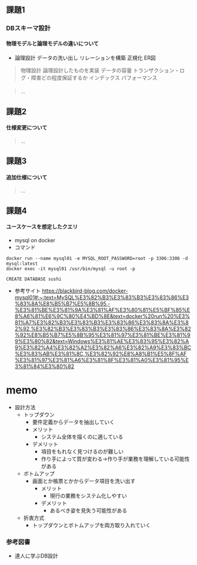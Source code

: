 ## 課題1

### DBスキーマ設計



#### 物理モデルと論理モデルの違いについて
+ 論理設計
  データの洗い出し
  リレーションを構築
  正規化
  ER図

> 物理設計
   論理設計したものを実装
   データの容量
   トランザクション・ログ・障害どの程度保証するか
   インデックス
   パフォーマンス

#### 
> ...

## 課題2
#### 仕様変更について
> ...

## 課題3
#### 追加仕様について
> ...

## 課題4
#### ユースケースを想定したクエリ
+ mysql on docker
+ コマンド
```
docker run --name mysql01 -e MYSQL_ROOT_PASSWORD=root -p 3306:3306 -d mysql:latest
docker exec -it mysql01 /usr/bin/mysql -u root -p
```
```
CREATE DATABASE sushi
```
- 参考サイト
https://blackbird-blog.com/docker-mysql01#:~:text=MySQL%E3%82%B3%E3%83%B3%E3%83%86%E3%83%8A%E8%B5%B7%E5%8B%95,-%E3%81%BE%E3%81%9A%E3%81%AF%E3%80%81%E5%BF%85%E8%A6%81%E6%9C%80%E4%BD%8E&text=docker%20run%20%E3%81%A7%E3%82%B3%E3%83%B3%E3%83%86%E3%83%8A%E3%82%92,%E3%82%B3%E3%83%B3%E3%83%86%E3%83%8A%E3%82%92%E8%B5%B7%E5%8B%95%E3%81%97%E3%81%BE%E3%81%99%E3%80%82&text=Windows%E3%81%AE%E3%83%95%E3%82%A9%E3%82%A4%E3%82%A2%E3%82%A6%E3%82%A9%E3%83%BC%E3%83%AB%E3%81%8C,%E3%82%92%E8%A8%B1%E5%8F%AF%E3%81%97%E3%81%A6%E3%81%8F%E3%81%A0%E3%81%95%E3%81%84%E3%80%82



# memo
- 設計方法
  + トップダウン
    + 要件定義からデータを抽出していく
    + メリット
      + システム全体を描くのに適している
    + デメリット
      + 項目をもれなく見つけるのが難しい
      + 作り手によって質が変わる→作り手が業務を理解している可能性がある
  + ボトムアップ
    + 画面とか帳票とかからデータ項目を洗い出す
      + メリット
        + 現行の業務をシステム化しやすい
      + デメリット
        + あるべき姿を見失う可能性がある
  + 折衷方式
    + トップダウンとボトムアップを両方取り入れていく

### 参考図書
+ 達人に学ぶDB設計